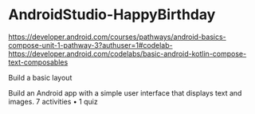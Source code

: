 # AndroidStudio-HappyBirthday

https://developer.android.com/courses/pathways/android-basics-compose-unit-1-pathway-3?authuser=1#codelab-https://developer.android.com/codelabs/basic-android-kotlin-compose-text-composables

Build a basic layout

Build an Android app with a simple user interface that displays text and images.
7 activities • 1 quiz
